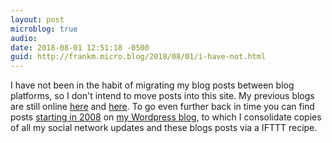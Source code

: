 ```yaml
---
layout: post
microblog: true
audio: 
date: 2018-08-01 12:51:18 -0500
guid: http://frankm.micro.blog/2018/08/01/i-have-not.html
---
```

I have not been in the habit of migrating my blog posts between blog platforms, so I don't intend to move posts into this site. My previous blogs are still online [here](http://webnotes.frankmcpherson.net/) and [here](http://writing.frankmcpherson.org/). To go even further back in time you can find posts [starting in 2008](https://fjmnotes.com/2008/05/) on [my Wordpress blog](https://fjmnotes.com), to which I consolidate copies of all my social network updates and these blogs posts via a IFTTT recipe.
